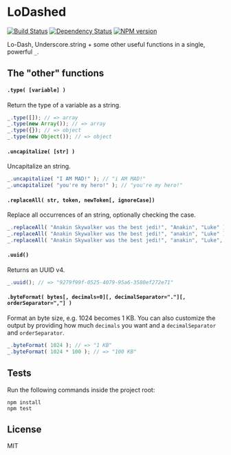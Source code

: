 # LoDashed
[![Build Status](http://img.shields.io/travis/gustavohenke/lodashed.svg?style=flat-square)](https://travis-ci.org/gustavohenke/lodashed) [![Dependency Status](http://img.shields.io/david/dev/gustavohenke/lodashed.svg?style=flat-square)](https://gemnasium.com/gustavohenke/lodashed)
[![NPM version](http://img.shields.io/npm/v/lodashed.svg?style=flat-square)](http://badge.fury.io/js/lodashed)

Lo-Dash, Underscore.string + some other useful functions in a single, powerful `_`.

## The "other" functions

#### `.type( [variable] )`
Return the type of a variable as a string.

```javascript
_.type([]); // => array
_.type(new Array()); // => array
_.type({}); // => object
_.type(new Object()); // => object
```

#### `.uncapitalize( [str] )`
Uncapitalize an string.

```javascript
_.uncapitalize( "I AM MAD!" ); // "i AM MAD!"
_.uncapitalize( "you're my hero!" ); // "you're my hero!"
```

#### `.replaceAll( str, token, newToken[, ignoreCase])`
Replace all occurrences of an string, optionally checking the case.

```javascript
_.replaceAll( "Anakin Skywalker was the best jedi!", "Anakin", "Luke" ); // => Luke Skywal...
_.replaceAll( "Anakin Skywalker was the best jedi!", "anakin", "Luke" ); // => Anakin Skywal...
_.replaceAll( "Anakin Skywalker was the best jedi!", "anakin", "Luke", true ); // => Luke Skywal...
```

#### `.uuid()`
Returns an UUID v4.

```javascript
_.uuid(); // => "9279f99f-0525-4079-95a6-3580ef272e71"
```

#### `.byteFormat( bytes[, decimals=0][, decimalSeparator="."][, orderSeparator=","] )`
Format an byte size, e.g. 1024 becomes 1 KB. You can also customize the output by providing how much `decimals` you want and a `decimalSeparator` and `orderSeparator`.

```javascript
_.byteFormat( 1024 ); // => "1 KB"
_.byteFormat( 1024 * 100 ); // => "100 KB"
```

## Tests
Run the following commands inside the project root:

```shell
npm install
npm test
```

## License
MIT
